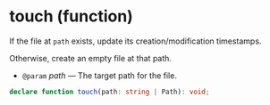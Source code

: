 # touch (function)

If the file at `path` exists, update its creation/modification timestamps.

Otherwise, create an empty file at that path.

- `@param` _path_ — The target path for the file.

```ts
declare function touch(path: string | Path): void;
```
